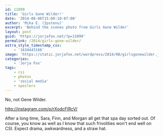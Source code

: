 ```yaml
---
id: 11099
title: 'Girls Gone Wilder!'
date: '2014-08-06T15:00:10-07:00'
author: 'Mika E. (Ipstenu)'
excerpt: 'Behind the scenes photo from Girls Gone Wilder'
layout: post
guid: 'https://jorjafox.net/?p=11099'
permalink: /2014/girls-gone-wilder/
astra_style_timestamp_css:
    - '1634443166'
image: 'https://static.jorjafox.net/wordpress/2014/08/girlsgonewilder.jpg'
categories:
    - 'Jorja Fox'
tags:
    - csi
    - photos
    - 'social media'
    - spoilers
---
```


No, not Gene Wilder.

http://instagram.com/p/rXodcFIRcV/

After a long time, Sara, Finn, and Morgan all get that spa day sorted out. Of course, you know as well as I know that such frivolities won't end well on CSI. Expect drama, awkwardness, and a straw hat.